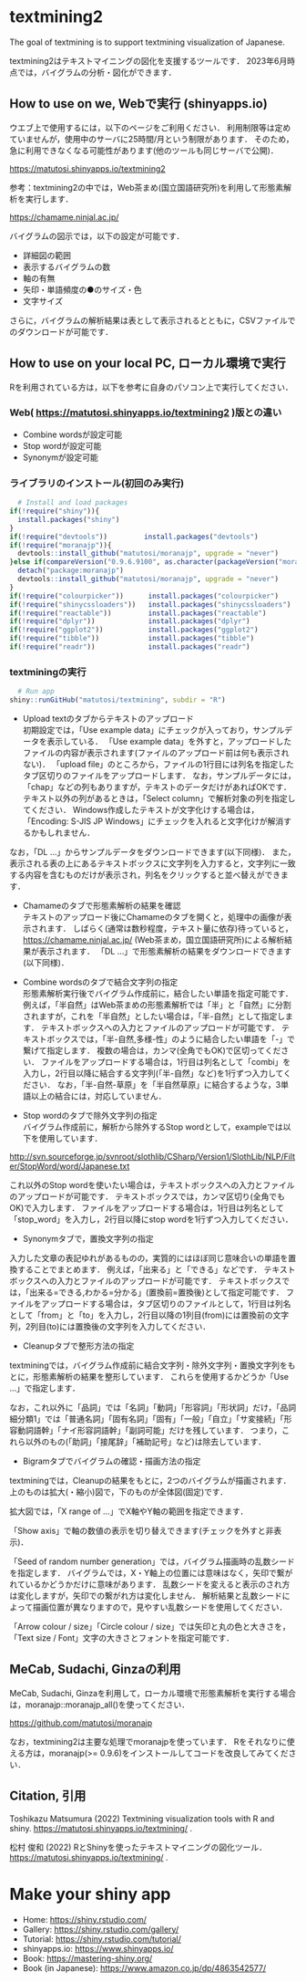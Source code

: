 
# textmining2

The goal of textmining is to support textmining visualization of
Japanese.

textmining2はテキストマイニングの図化を支援するツールです．
2023年6月時点では，バイグラムの分析・図化ができます．

## How to use on we, Webで実行 (shinyapps.io)

ウエブ上で使用するには，以下のページをご利用ください．
利用制限等は定めていませんが，使用中のサーバに25時間/月という制限があります．
そのため，急に利用できなくなる可能性があります(他のツールも同じサーバで公開)．

<https://matutosi.shinyapps.io/textmining2>

参考：textmining2の中では，Web茶まめ(国立国語研究所)を利用して形態素解析を実行します．

<https://chamame.ninjal.ac.jp/>

バイグラムの図示では，以下の設定が可能です．

- 詳細図の範囲  
- 表示するバイグラムの数  
- 軸の有無  
- 矢印・単語頻度の●のサイズ・色  
- 文字サイズ

さらに，バイグラムの解析結果は表として表示されるとともに，CSVファイルでのダウンロードが可能です．

## How to use on your local PC, ローカル環境で実行

Rを利用されている方は，以下を参考に自身のパソコン上で実行してください．

### Web( <https://matutosi.shinyapps.io/textmining2> )版との違い

- Combine wordsが設定可能  
- Stop wordが設定可能  
- Synonymが設定可能

### ライブラリのインストール(初回のみ実行)

``` r
  # Install and load packages
if(!require("shiny")){
  install.packages("shiny")
}
if(!require("devtools"))         install.packages("devtools")
if(!require("moranajp")){
  devtools::install_github("matutosi/moranajp", upgrade = "never")
}else if(compareVersion("0.9.6.9100", as.character(packageVersion("moranajp"))) > 0){
  detach("package:moranajp")
  devtools::install_github("matutosi/moranajp", upgrade = "never")
}
if(!require("colourpicker"))      install.packages("colourpicker")
if(!require("shinycssloaders"))   install.packages("shinycssloaders")
if(!require("reactable"))         install.packages("reactable")
if(!require("dplyr"))             install.packages("dplyr")
if(!require("ggplot2"))           install.packages("ggplot2")
if(!require("tibble"))            install.packages("tibble")
if(!require("readr"))             install.packages("readr")
```

### textminingの実行

``` r
  # Run app
shiny::runGitHub("matutosi/textmining", subdir = "R")
```

- Upload textのタブからテキストのアップロード  
  初期設定では，「Use example
  data」にチェックが入っており，サンプルデータを表示している． 「Use
  example
  data」を外すと，アップロードしたファイルの内容が表示されます(ファイルのアップロード前は何も表示されない)．
  「upload
  file」のところから，ファイルの1行目には列名を指定したタブ区切りのファイルをアップロードします．
  なお，サンプルデータには，「chap」などの列もありますが，テキストのデータだけがあればOKです．
  テキスト以外の列があるときは，「Select
  column」で解析対象の列を指定してください．
  Windows作成したテキストが文字化けする場合は，「Encoding: S-JIS JP
  Windows」にチェックを入れると文字化けが解消するかもしれません．

なお，「DL …」からサンプルデータをダウンロードできます(以下同様)．
また，表示される表の上にあるテキストボックスに文字列を入力すると，文字列に一致する内容を含むものだけが表示され，列名をクリックすると並べ替えができます．

- Chamameのタブで形態素解析の結果を確認  
  テキストのアップロード後にChamameのタブを開くと，処理中の画像が表示されます．
  しばらく(通常は数秒程度，テキスト量に依存)待っていると，
  <https://chamame.ninjal.ac.jp/>
  (Web茶まめ，国立国語研究所)による解析結果が表示されます． 「DL
  …」で形態素解析の結果をダウンロードできます(以下同様)．

- Combine wordsのタブで結合文字列の指定  
  形態素解析実行後でバイグラム作成前に，結合したい単語を指定可能です．
  例えば，「半自然」はWeb茶まめの形態素解析では「半」と「自然」に分割されますが，これを「半自然」としたい場合は，「半-自然」として指定します．
  テキストボックスへの入力とファイルのアップロードが可能です．
  テキストボックスでは，「半-自然,多様-性」のように結合したい単語を「-」で繋げて指定します．
  複数の場合は，カンマ(全角でもOK)で区切ってください．
  ファイルをアップロードする場合は，1行目は列名として「combi」を入力し，2行目以降に結合する文字列(「半-自然」など)を1行ずつ入力してください．
  なお，「半-自然-草原」を「半自然草原」に結合するような，3単語以上の結合には，対応していません．

- Stop wordのタブで除外文字列の指定  
  バイグラム作成前に，解析から除外するStop
  wordとして，exampleでは以下を使用しています．

<http://svn.sourceforge.jp/svnroot/slothlib/CSharp/Version1/SlothLib/NLP/Filter/StopWord/word/Japanese.txt>

これ以外のStop
wordを使いたい場合は，テキストボックスへの入力とファイルのアップロードが可能です．
テキストボックスでは，カンマ区切り(全角でもOK)で入力します．
ファイルをアップロードする場合は，1行目は列名として「stop_word」を入力し，2行目以降にstop
wordを1行ずつ入力してください．

- Synonymタブで，置換文字列の指定

入力した文章の表記ゆれがあるものの，実質的にはほぼ同じ意味合いの単語を置換することでまとめます．
例えば，「出来る」と「できる」などです．
テキストボックスへの入力とファイルのアップロードが可能です．
テキストボックスでは，「出来る=できる,わかる=分かる」(置換前=置換後)として指定可能です．
ファイルをアップロードする場合は，タブ区切りのファイルとして，1行目は列名として「from」と「to」を入力し，2行目以降の1列目(from)には置換前の文字列，2列目(to)には置換後の文字列を入力してください．

- Cleanupタブで整形方法の指定

textminingでは，バイグラム作成前に結合文字列・除外文字列・置換文字列をもとに，形態素解析の結果を整形しています．
これらを使用するかどうか「Use …」で指定します．

なお，これ以外に「品詞」では「名詞」「動詞」「形容詞」「形状詞」だけ，「品詞細分類1」では「普通名詞」「固有名詞」「固有」「一般」「自立」「サ変接続」「形容動詞語幹」「ナイ形容詞語幹」「副詞可能」だけを残しています．
つまり，これら以外のもの(「助詞」「接尾辞」「補助記号」など)は除去しています．

- Bigramタブでバイグラムの確認・描画方法の指定

textminingでは，Cleanupの結果をもとに，2つのバイグラムが描画されます．
上のものは拡大(・縮小)図で，下のものが全体図(固定)です．

拡大図では，「X range of …」でX軸やY軸の範囲を指定できます．

「Show
axis」で軸の数値の表示を切り替えできます(チェックを外すと非表示)．

「Seed of random number
generation」では，バイグラム描画時の乱数シードを指定します．
バイグラムでは，X・Y軸上の位置には意味はなく，矢印で繋がれているかどうかだけに意味があります．
乱数シードを変えると表示のされ方は変化しますが，矢印での繋がれ方は変化しません．
解析結果と乱数シードによって描画位置が異なりますので，見やすい乱数シードを使用してください．

「Arrow colour / size」「Circle colour /
size」では矢印と丸の色と大きさを，「Text size /
Font」文字の大きさとフォントを指定可能です．

## MeCab, Sudachi, Ginzaの利用

MeCab, Sudachi,
Ginzaを利用して，ローカル環境で形態素解析を実行する場合は，moranajp::moranajp_all()を使ってください．

<https://github.com/matutosi/moranajp>

なお，textmining2は主要な処理でmoranajpを使っています．
Rをそれなりに使える方は，moranajp(\>=
0.9.6)をインストールしてコードを改良してみてください．

## Citation, 引用

Toshikazu Matsumura (2022) Textmining visualization tools with R and
shiny. <https://matutosi.shinyapps.io/textmining/> .

松村 俊和 (2022)
RとShinyを使ったテキストマイニングの図化ツール．<https://matutosi.shinyapps.io/textmining/>
.

# Make your shiny app

- Home: <https://shiny.rstudio.com/>
- Gallery: <https://shiny.rstudio.com/gallery/>
- Tutorial: <https://shiny.rstudio.com/tutorial/>
- shinyapps.io: <https://www.shinyapps.io/>
- Book: <https://mastering-shiny.org/>
- Book (in Japanese): <https://www.amazon.co.jp/dp/4863542577/>
